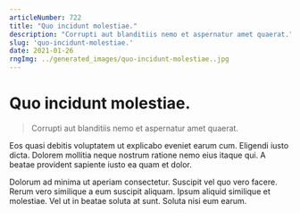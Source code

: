 ```yaml
---
articleNumber: 722
title: "Quo incidunt molestiae."
description: "Corrupti aut blanditiis nemo et aspernatur amet quaerat."
slug: 'quo-incidunt-molestiae.'
date: 2021-01-26
rngImg: ../generated_images/quo-incidunt-molestiae..jpg
---
```


# Quo incidunt molestiae.

> Corrupti aut blanditiis nemo et aspernatur amet quaerat.

Eos quasi debitis voluptatem ut explicabo eveniet earum cum. Eligendi iusto dicta. Dolorem mollitia neque nostrum ratione nemo eius itaque qui. A beatae provident sapiente iusto ea quam et dolor.
 Dolorum ad minima ut aperiam consectetur. Suscipit vel quo vero facere. Rerum vero similique a eum suscipit aliquam. Ipsum aliquid similique et molestiae. Vel ut in beatae soluta at sunt. Soluta nisi eum earum.
